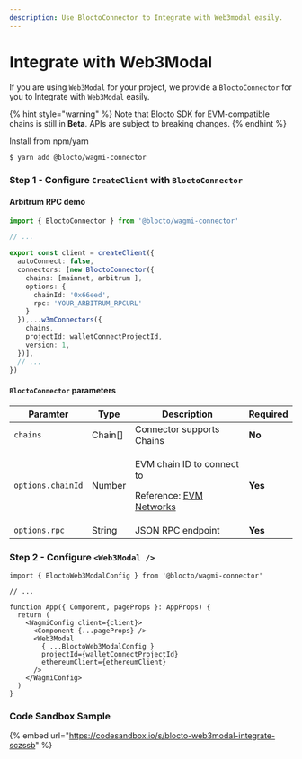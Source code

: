 ```yaml
---
description: Use BloctoConnector to Integrate with Web3modal easily.
---
```


# Integrate with Web3Modal

If you are using `Web3Modal` for your project, we provide a `BloctoConnector` for you to Integrate with `Web3Modal` easily.

{% hint style="warning" %}
Note that Blocto SDK for EVM-compatible chains is still in **Beta**. APIs are subject to breaking changes.
{% endhint %}

Install from npm/yarn

```sh
$ yarn add @blocto/wagmi-connector
```

### Step 1 - Configure `CreateClient` with `BloctoConnector`

#### Arbitrum RPC demo

```typescript
import { BloctoConnector } from '@blocto/wagmi-connector'

// ...

export const client = createClient({
  autoConnect: false,
  connectors: [new BloctoConnector({
    chains: [mainnet, arbitrum ],
    options: {
      chainId: '0x66eed',
      rpc: 'YOUR_ARBITRUM_RPCURL'
    }
  }),...w3mConnectors({
    chains,
    projectId: walletConnectProjectId,
    version: 1,
  })],
  // ...
})
```

#### `BloctoConnector` parameters

| Paramter          | Type     | Description                                                                                             | Required |
| ----------------- | -------- | ------------------------------------------------------------------------------------------------------- | -------- |
| `chains`          | Chain\[] | Connector supports Chains                                                                               | **No**   |
| `options.chainId` | Number   | <p>EVM chain ID to connect to</p><p>Reference: <a href="https://chainid.network/">EVM Networks</a> </p> | **Yes**  |
| `options.rpc`     | String   | JSON RPC endpoint                                                                                       | **Yes**  |

### Step 2 - Configure `<Web3Modal />`

```tsx
import { BloctoWeb3ModalConfig } from '@blocto/wagmi-connector'

// ...

function App({ Component, pageProps }: AppProps) {
  return (
    <WagmiConfig client={client}>
      <Component {...pageProps} />
      <Web3Modal
        { ...BloctoWeb3ModalConfig }
        projectId={walletConnectProjectId}
        ethereumClient={ethereumClient}
      />
    </WagmiConfig>
  )
}
```

### Code Sandbox Sample

{% embed url="https://codesandbox.io/s/blocto-web3modal-integrate-sczssb" %}




